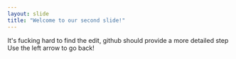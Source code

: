 ```yaml
---
layout: slide
title: "Welcome to our second slide!"
---
```

It's fucking hard to find the edit, github should provide a more detailed step
Use the left arrow to go back!
